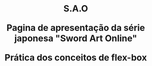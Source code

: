 <h1 align="center">S.A.O
<p align="center">Pagina de apresentação da série japonesa "Sword Art Online"</p>
<p align="center">Prática dos conceitos de flex-box</p>
